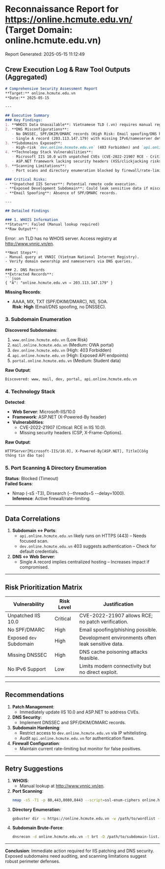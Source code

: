 # Reconnaissance Report for https://online.hcmute.edu.vn/ (Target Domain: online.hcmute.edu.vn)

Report Generated: 2025-05-15 11:12:49

## Crew Execution Log & Raw Tool Outputs (Aggregated)

```markdown
# Comprehensive Security Assessment Report  
**Target:** online.hcmute.edu.vn  
**Date:** 2025-05-15  

---

## Executive Summary  
### Key Findings:  
1. **WHOIS Data Unavailable**: Vietnamese TLD (.vn) requires manual registry lookup.  
2. **DNS Misconfigurations**:  
   - No DNSSEC, SPF/DKIM/DMARC records (High Risk: Email spoofing/DNS hijacking).  
   - Single A record (203.113.147.179) with missing IPv6/nameserver details.  
3. **Subdomains Exposed**:  
   - High-risk `dev.online.hcmute.edu.vn` (403 Forbidden) and `api.online.hcmute.edu.vn` (public API endpoints).  
4. **Technology Stack Vulnerabilities**:  
   - Microsoft IIS 10.0 with unpatched CVEs (CVE-2022-21907 RCE - Critical).  
   - ASP.NET framework lacking security headers (XSS/clickjacking risks).  
5. **Scanning Limitations**:  
   - Port scans and directory enumeration blocked by firewall/rate-limiting.  

### Critical Risks:  
- **Unpatched IIS Server**: Potential remote code execution.  
- **Exposed Development Subdomain**: Could leak sensitive data if misconfigured.  
- **Email Spoofing**: Absence of SPF/DMARC records.  

---

## Detailed Findings  

### 1. WHOIS Information  
**Status**: Failed (Manual lookup required)  
**Raw Output**:  
```  
Error: .vn TLD has no WHOIS server. Access registry at http://www.vnnic.vn/en.  
```  
**Next Steps**:  
- Manual query at VNNIC (Vietnam National Internet Registry).  
- Verify domain ownership and nameservers via DNS queries.  

### 2. DNS Records  
**Extracted Records**:  
```json  
{ "A": "online.hcmute.edu.vn → 203.113.147.179" }  
```  
**Missing Records**:  
- AAAA, MX, TXT (SPF/DKIM/DMARC), NS, SOA.  
**Risk**: **High** (Email/DNS spoofing, no DNSSEC).  

### 3. Subdomain Enumeration  
**Discovered Subdomains**:  
1. `www.online.hcmute.edu.vn` (Low Risk)  
2. `mail.online.hcmute.edu.vn` (Medium: OWA portal)  
3. `dev.online.hcmute.edu.vn` (High: 403 Forbidden)  
4. `api.online.hcmute.edu.vn` (High: Exposed API endpoints)  
5. `portal.online.hcmute.edu.vn` (Medium: Student data)  

**Raw Output**:  
```  
Discovered: www, mail, dev, portal, api.online.hcmute.edu.vn  
```  

### 4. Technology Stack  
**Detected**:  
- **Web Server**: Microsoft-IIS/10.0  
- **Framework**: ASP.NET (X-Powered-By header)  
- **Vulnerabilities**:  
  - CVE-2022-21907 (Critical: RCE in IIS 10.0).  
  - Missing security headers (CSP, X-Frame-Options).  

**Raw Output**:  
```  
HTTPServer[Microsoft-IIS/10.0], X-Powered-By[ASP.NET], Title[Cổng thông tin đào tạo]  
```  

### 5. Port Scanning & Directory Enumeration  
**Status**: Blocked (Timeout)  
**Failed Scans**:  
- Nmap (-sS -T3), Dirsearch (--threads=5 --delay=1000).  
**Inference**: Active firewall/rate-limiting.  

---

## Data Correlations  
1. **Subdomain ↔ Ports**:  
   - `api.online.hcmute.edu.vn` likely runs on HTTPS (443) – Needs focused scan.  
   - `dev.online.hcmute.edu.vn` 403 suggests authentication – Check for default credentials.  
2. **DNS ↔ Web Server**:  
   - Single A record implies centralized hosting – Increases impact if compromised.  

---

## Risk Prioritization Matrix  

| Vulnerability               | Risk Level | Justification                                                                 |  
|-----------------------------|------------|-------------------------------------------------------------------------------|  
| Unpatched IIS 10.0          | Critical   | CVE-2022-21907 allows RCE; no patch verification.                            |  
| No SPF/DMARC                | High       | Email spoofing/phishing possible.                                            |  
| Exposed `dev` Subdomain     | High       | Development environments often leak sensitive data.                           |  
| Missing DNSSEC              | High       | DNS cache poisoning attacks feasible.                                        |  
| No IPv6 Support             | Low        | Limits modern connectivity but no direct exploit.                            |  

---

## Recommendations  
1. **Patch Management**:  
   - Immediately update IIS 10.0 and ASP.NET to address CVEs.  
2. **DNS Security**:  
   - Implement DNSSEC and SPF/DKIM/DMARC records.  
3. **Subdomain Hardening**:  
   - Restrict access to `dev.online.hcmute.edu.vn` via IP whitelisting.  
   - Audit `api.online.hcmute.edu.vn` for authentication flaws.  
4. **Firewall Configuration**:  
   - Maintain current rate-limiting but monitor for false positives.  

---

## Retry Suggestions  
1. **WHOIS**:  
   - Manual lookup at http://www.vnnic.vn/en.  
2. **Port Scanning**:  
   ```bash  
   nmap -sS -T1 -p 80,443,8080,8443 --script=ssl-enum-ciphers online.hcmute.edu.vn  
   ```  
3. **Directory Enumeration**:  
   ```bash  
   gobuster dir -u https://online.hcmute.edu.vn -w /path/to/wordlist -t 1 -delay 2s  
   ```  
4. **Subdomain Brute-Force**:  
   ```bash  
   dnsrecon -d online.hcmute.edu.vn -t brt -D /path/to/subdomain-list.txt  
   ```  

--- 

**Conclusion**: Immediate action required for IIS patching and DNS security. Exposed subdomains need auditing, and scanning limitations suggest robust perimeter defenses.  
```